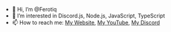 - 👋 Hi, I’m @Ferotiq
- 👀 I’m interested in Discord.js, Node.js, JavaScript, TypeScript
- 📫 How to reach me: [My Website](https://www.ferotiq.dev/), [My YouTube](https://youtube.ferotiq.dev/), [My Discord](https://discord.ferotiq.dev/)
